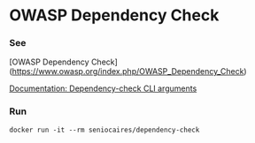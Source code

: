# OWASP Dependency Check

### See
[OWASP Dependency Check] (https://www.owasp.org/index.php/OWASP_Dependency_Check)

[Documentation: Dependency-check CLI arguments](https://jeremylong.github.io/DependencyCheck/dependency-check-cli/arguments.html)

### Run

```
docker run -it --rm seniocaires/dependency-check
```